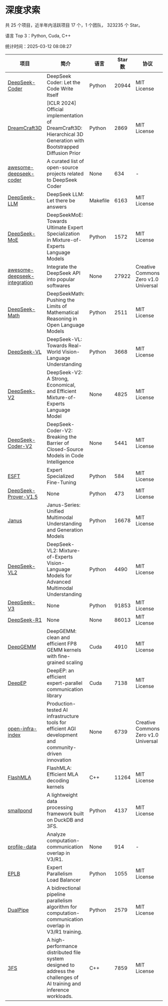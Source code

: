# 深度求索

共 25 个项目，近半年内活跃项目 17 个，1 个团队， 323235 个 Star。

语言 Top 3：Python, Cuda, C++

统计时间：2025-03-12 08:08:27

| 项目 | 简介 | 语言 | Star 数 | 协议 | 创建时间 | 最后更新时间 | 最后提交时间 |
| --- | --- | --- | --- | --- | --- | --- | --- |
| [DeepSeek-Coder](https://github.com/deepseek-ai/DeepSeek-Coder) | DeepSeek Coder: Let the Code Write Itself | Python | 20944 | MIT License | 2023-10-20 | 2025-03-12 | 2024-05-21 |
| [DreamCraft3D](https://github.com/deepseek-ai/DreamCraft3D) | [ICLR 2024] Official implementation of DreamCraft3D: Hierarchical 3D Generation with Bootstrapped Diffusion Prior | Python | 2869 | MIT License | 2023-10-23 | 2025-03-11 | 2024-08-21 |
| [awesome-deepseek-coder](https://github.com/deepseek-ai/awesome-deepseek-coder) | A curated list of open-source projects related to DeepSeek Coder | None | 634 | - | 2023-11-06 | 2025-03-12 | 2024-04-03 |
| [DeepSeek-LLM](https://github.com/deepseek-ai/DeepSeek-LLM) | DeepSeek LLM: Let there be answers | Makefile | 6163 | MIT License | 2023-11-29 | 2025-03-12 | 2024-02-04 |
| [DeepSeek-MoE](https://github.com/deepseek-ai/DeepSeek-MoE) | DeepSeekMoE: Towards Ultimate Expert Specialization in Mixture-of-Experts Language Models | Python | 1572 | MIT License | 2024-01-02 | 2025-03-11 | 2024-01-16 |
| [awesome-deepseek-integration](https://github.com/deepseek-ai/awesome-deepseek-integration) | Integrate the DeepSeek API into popular softwares | None | 27922 | Creative Commons Zero v1.0 Universal | 2024-01-11 | 2025-03-12 | 2025-03-11 |
| [DeepSeek-Math](https://github.com/deepseek-ai/DeepSeek-Math) | DeepSeekMath: Pushing the Limits of Mathematical Reasoning in Open Language Models | Python | 2511 | MIT License | 2024-02-05 | 2025-03-12 | 2024-04-15 |
| [DeepSeek-VL](https://github.com/deepseek-ai/DeepSeek-VL) | DeepSeek-VL: Towards Real-World Vision-Language Understanding | Python | 3668 | MIT License | 2024-03-07 | 2025-03-12 | 2024-04-24 |
| [DeepSeek-V2](https://github.com/deepseek-ai/DeepSeek-V2) | DeepSeek-V2: A Strong, Economical, and Efficient Mixture-of-Experts Language Model | None | 4825 | MIT License | 2024-04-22 | 2025-03-11 | 2024-09-25 |
| [DeepSeek-Coder-V2](https://github.com/deepseek-ai/DeepSeek-Coder-V2) | DeepSeek-Coder-V2: Breaking the Barrier of Closed-Source Models in Code Intelligence | None | 5441 | MIT License | 2024-06-14 | 2025-03-11 | 2024-09-24 |
| [ESFT](https://github.com/deepseek-ai/ESFT) | Expert Specialized Fine-Tuning | Python | 584 | MIT License | 2024-07-04 | 2025-03-11 | 2024-09-22 |
| [DeepSeek-Prover-V1.5](https://github.com/deepseek-ai/DeepSeek-Prover-V1.5) | None | Python | 473 | MIT License | 2024-08-15 | 2025-03-11 | 2024-08-16 |
| [Janus](https://github.com/deepseek-ai/Janus) | Janus-Series: Unified Multimodal Understanding and Generation Models | Python | 16678 | MIT License | 2024-10-18 | 2025-03-12 | 2025-02-01 |
| [DeepSeek-VL2](https://github.com/deepseek-ai/DeepSeek-VL2) | DeepSeek-VL2: Mixture-of-Experts Vision-Language Models for Advanced Multimodal Understanding | Python | 4490 | MIT License | 2024-12-13 | 2025-03-12 | 2025-02-26 |
| [DeepSeek-V3](https://github.com/deepseek-ai/DeepSeek-V3) | None | Python | 91853 | MIT License | 2024-12-26 | 2025-03-12 | 2025-02-24 |
| [DeepSeek-R1](https://github.com/deepseek-ai/DeepSeek-R1) | None | None | 86013 | MIT License | 2025-01-20 | 2025-03-12 | 2025-02-24 |
| [DeepGEMM](https://github.com/deepseek-ai/DeepGEMM) | DeepGEMM: clean and efficient FP8 GEMM kernels with fine-grained scaling | Cuda | 4910 | MIT License | 2025-02-13 | 2025-03-12 | 2025-03-11 |
| [DeepEP](https://github.com/deepseek-ai/DeepEP) | DeepEP: an efficient expert-parallel communication library | Cuda | 7138 | MIT License | 2025-02-17 | 2025-03-12 | 2025-03-12 |
| [open-infra-index](https://github.com/deepseek-ai/open-infra-index) | Production-tested AI infrastructure tools for efficient AGI development and community-driven innovation | None | 6739 | Creative Commons Zero v1.0 Universal | 2025-02-21 | 2025-03-12 | 2025-03-04 |
| [FlashMLA](https://github.com/deepseek-ai/FlashMLA) | FlashMLA: Efficient MLA decoding kernels | C++ | 11264 | MIT License | 2025-02-21 | 2025-03-12 | 2025-03-01 |
| [smallpond](https://github.com/deepseek-ai/smallpond) | A lightweight data processing framework built on DuckDB and 3FS. | Python | 4137 | MIT License | 2025-02-24 | 2025-03-12 | 2025-03-05 |
| [profile-data](https://github.com/deepseek-ai/profile-data) | Analyze computation-communication overlap in V3/R1. | None | 914 | - | 2025-02-26 | 2025-03-12 | 2025-03-03 |
| [EPLB](https://github.com/deepseek-ai/EPLB) | Expert Parallelism Load Balancer | Python | 1055 | MIT License | 2025-02-26 | 2025-03-12 | 2025-02-27 |
| [DualPipe](https://github.com/deepseek-ai/DualPipe) | A bidirectional pipeline parallelism algorithm for computation-communication overlap in V3/R1 training. | Python | 2579 | MIT License | 2025-02-26 | 2025-03-12 | 2025-03-10 |
| [3FS](https://github.com/deepseek-ai/3FS) |  A high-performance distributed file system designed to address the challenges of AI training and inference workloads.  | C++ | 7859 | MIT License | 2025-02-27 | 2025-03-12 | 2025-03-12 |
